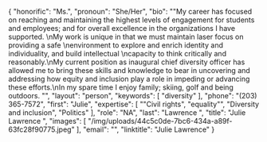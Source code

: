 {
  "honorific": "Ms.",
  "pronoun": "She/Her",
  "bio": "\"My career has focused on reaching and maintaining the highest levels of engagement for students and employees; and for overall excellence in the organizations I have supported. \nMy work is unique in that we must maintain laser focus on providing a safe \nenvironment to explore and enrich identity and individuality, and build intellectual \ncapacity to think critically and reasonably.\nMy current position as inaugural chief diversity officer has allowed me to bring these skills and knowledge to bear in uncovering and addressing how equity and inclusion play a role in impeding or advancing these efforts.\nIn my spare time I enjoy family; skiing, golf and being outdoors. \"",
  "layout": "person",
  "keywords": [
    "diversity"
  ],
  "phone": "(203) 365-7572",
  "first": "Julie",
  "expertise": [
    "\"Civil rights",
    "equality\"",
    "Diversity and inclusion",
    "Politics"
  ],
  "role": "NA",
  "last": "Lawrence ",
  "title": "Julie Lawrence ",
  "images": [
    "/img/uploads/44c5c0de-7bc6-434a-a89f-63fc28f90775.jpeg"
  ],
  "email": "",
  "linktitle": "Julie Lawrence"
}